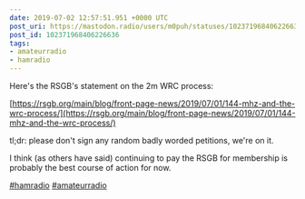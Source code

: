 ```yaml
---
date: 2019-07-02 12:57:51.951 +0000 UTC
post_uri: https://mastodon.radio/users/m0puh/statuses/102371968406226636
post_id: 102371968406226636
tags:
- amateurradio
- hamradio
---
```

Here's the RSGB's statement on the 2m WRC process:

[https://rsgb.org/main/blog/front-page-news/2019/07/01/144-mhz-and-the-wrc-process/](https://rsgb.org/main/blog/front-page-news/2019/07/01/144-mhz-and-the-wrc-process/)

tl;dr: please don't sign any random badly worded petitions, we're on it.

I think (as others have said) continuing to pay the RSGB for membership is probably the best course of action for now.

[#hamradio](https://mastodon.radio/tags/hamradio) [#amateurradio](https://mastodon.radio/tags/amateurradio)


